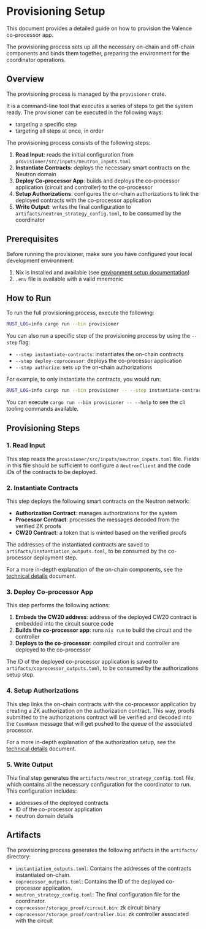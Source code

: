 # Provisioning Setup

This document provides a detailed guide on how to provision the Valence co-processor app.

The provisioning process sets up all the necessary on-chain and off-chain components
and binds them together, preparing the environment for the coordinator operations.

## Overview

The provisioning process is managed by the `provisioner` crate.

It is a command-line tool that executes a series of steps to get the system ready.
The provisioner can be executed in the following ways:

- targeting a specific step
- targeting all steps at once, in order

The provisioning process consists of the following steps:

1. **Read Input**: reads the initial configuration from `provisioner/src/inputs/neutron_inputs.toml`
2. **Instantiate Contracts**: deploys the necessary smart contracts on the Neutron domain
3. **Deploy Co-processor App**: builds and deploys the co-processor application (circuit and controller) to the co-processor
4. **Setup Authorizations**: configures the on-chain authorizations to link the deployed contracts with the co-processor application
5. **Write Output**: writes the final configuration to `artifacts/neutron_strategy_config.toml`, to be consumed by the coordinator

## Prerequisites

Before running the provisioner, make sure you have configured your local development environment:

1. Nix is installed and available (see [environment setup documentation](./environment.md))
2. `.env` file is available with a valid mnemonic

## How to Run

To run the full provisioning process, execute the following:

```sh
RUST_LOG=info cargo run --bin provisioner
```

You can also run a specific step of the provisioning process by using the `--step` flag:

- `--step instantiate-contracts`: instantiates the on-chain contracts
- `--step deploy-coprocessor`: deploys the co-processor application
- `--step authorize`: sets up the on-chain authorizations

For example, to only instantiate the contracts, you would run:

```sh
RUST_LOG=info cargo run --bin provisioner -- --step instantiate-contracts
```

You can execute `cargo run --bin provisioner -- --help` to see the cli tooling commands available.

## Provisioning Steps

### 1. Read Input

This step reads the `provisioner/src/inputs/neutron_inputs.toml` file.
Fields in this file should be sufficient to configure a `NeutronClient` and
the code IDs of the contracts to be deployed.

### 2. Instantiate Contracts

This step deploys the following smart contracts on the Neutron network:

- **Authorization Contract**: manages authorizations for the system
- **Processor Contract**: processes the messages decoded from the verified ZK proofs
- **CW20 Contract**: a token that is minted based on the verified proofs

The addresses of the instantiated contracts are saved to `artifacts/instantiation_outputs.toml`,
to be consumed by the co-processor deployment step.

For a more in-depth explanation of the on-chain components, see the [technical details](./technical_details.md) document.

### 3. Deploy Co-processor App

This step performs the following actions:

1. **Embeds the CW20 address**: address of the deployed CW20 contract is embedded into the circuit source code
2. **Builds the co-processor app**: runs `nix run` to build the circuit and the controller
3. **Deploys to the co-processor**: compiled circuit and controller are deployed to the co-processor

The ID of the deployed co-processor application is saved to `artifacts/coprocessor_outputs.toml`,
to be consumed by the authorizations setup step.

### 4. Setup Authorizations

This step links the on-chain contracts with the co-processor application by creating a ZK authorization on the authorization contract.
This way, proofs submitted to the authorizations contract will be verified and decoded into the `CosmWasm` message
that will get pushed to the queue of the associated processor.

For a more in-depth explanation of the authorization setup, see the [technical details](./technical_details.md) document.

### 5. Write Output

This final step generates the `artifacts/neutron_strategy_config.toml` file, which contains all the necessary configuration for the coordinator to run. This configuration includes:

- addresses of the deployed contracts
- ID of the co-processor application
- neutron domain details

## Artifacts

The provisioning process generates the following artifacts in the `artifacts/` directory:

- `instantiation_outputs.toml`: Contains the addresses of the contracts instantiated on-chain.
- `coprocessor_outputs.toml`: Contains the ID of the deployed co-processor application.
- `neutron_strategy_config.toml`: The final configuration file for the coordinator.
- `coprocessor/storage_proof/circuit.bin`: zk circuit binary
- `coprocessor/storage_proof/controller.bin`: zk controller associated with the circuit
